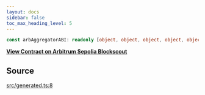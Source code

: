 ```yaml
---
layout: docs
sidebar: false
toc_max_heading_level: 5
---
```


```ts
const arbAggregatorABI: readonly [object, object, object, object, object, object, object, object];
```

[__View Contract on Arbitrum Sepolia Blockscout__](https://sepolia-explorer.arbitrum.io/address/0x000000000000000000000000000000000000006d)

## Source

[src/generated.ts:8](https://github.com/OffchainLabs/arbitrum-orbit-sdk/blob/cfcbd32d6879cf7817a33b24f062a0fd879ea257/src/generated.ts#L8)
